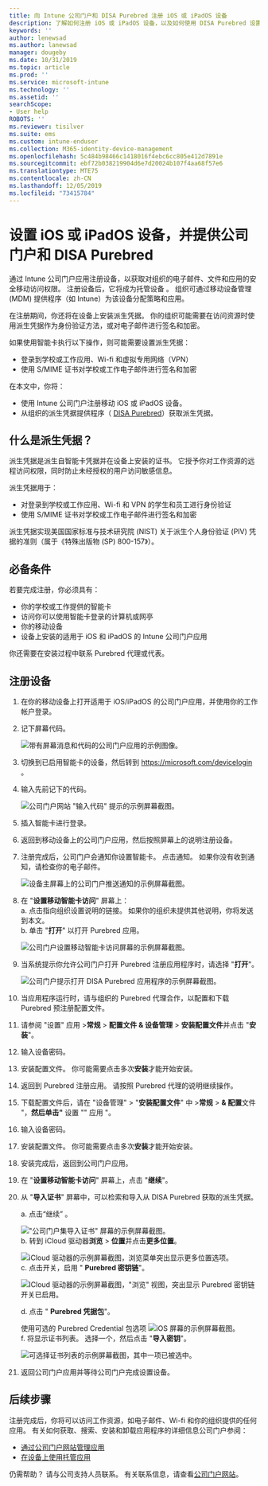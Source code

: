 ```yaml
---
title: 向 Intune 公司门户和 DISA Purebred 注册 iOS 或 iPadOS 设备
description: 了解如何注册 iOS 或 iPadOS 设备，以及如何使用 DISA Purebred 设置派生凭据身份验证。
keywords: ''
author: lenewsad
ms.author: lanewsad
manager: dougeby
ms.date: 10/31/2019
ms.topic: article
ms.prod: ''
ms.service: microsoft-intune
ms.technology: ''
ms.assetid: ''
searchScope:
- User help
ROBOTS: ''
ms.reviewer: tisilver
ms.suite: ems
ms.custom: intune-enduser
ms.collection: M365-identity-device-management
ms.openlocfilehash: 5c484b98466c1418016f4ebc6cc805e412d7891e
ms.sourcegitcommit: ebf72b038219904d6e7d20024b107f4aa68f57e6
ms.translationtype: MTE75
ms.contentlocale: zh-CN
ms.lasthandoff: 12/05/2019
ms.locfileid: "73415784"
---
```

# <a name="set-up-ios-or-ipados-device-with-company-portal-and-disa-purebred"></a>设置 iOS 或 iPadOS 设备，并提供公司门户和 DISA Purebred  

通过 Intune 公司门户应用注册设备，以获取对组织的电子邮件、文件和应用的安全移动访问权限。 注册设备后，它将成为托管设备  。 组织可通过移动设备管理 (MDM) 提供程序（如 Intune）为该设备分配策略和应用。  

在注册期间，你还将在设备上安装派生凭据。 你的组织可能需要在访问资源时使用派生凭据作为身份验证方法，或对电子邮件进行签名和加密。 

如果使用智能卡执行以下操作，则可能需要设置派生凭据：

* 登录到学校或工作应用、Wi-fi 和虚拟专用网络（VPN）
* 使用 S/MIME 证书对学校或工作电子邮件进行签名和加密  

在本文中，你将：  

   * 使用 Intune 公司门户注册移动 iOS 或 iPadOS 设备。  
   * 从组织的派生凭据提供程序（ [DISA Purebred](https://cyber.mil/pki-pke/purebred/)）获取派生凭据。  

## <a name="what-are-derived-credentials"></a>什么是派生凭据？  
派生凭据是派生自智能卡凭据并在设备上安装的证书。 它授予你对工作资源的远程访问权限，同时防止未经授权的用户访问敏感信息。  

派生凭据用于： 
* 对登录到学校或工作应用、Wi-fi 和 VPN 的学生和员工进行身份验证
* 使用 S/MIME 证书对学校或工作电子邮件进行签名和加密

派生凭据实现美国国家标准与技术研究院 (NIST) 关于派生个人身份验证 (PIV) 凭据的准则（属于《特殊出版物 (SP) 800-157》）。  

## <a name="prerequisites"></a>必备条件

 若要完成注册，你必须具有：

* 你的学校或工作提供的智能卡
* 访问你可以使用智能卡登录的计算机或网亭
* 你的移动设备
* 设备上安装的适用于 iOS 和 iPadOS 的 Intune 公司门户应用   

你还需要在安装过程中联系 Purebred 代理或代表。      

## <a name="enroll-device"></a>注册设备  
1. 在你的移动设备上打开适用于 iOS/iPadOS 的公司门户应用，并使用你的工作帐户登录。  

2. 记下屏幕代码。  

    ![带有屏幕消息和代码的公司门户应用的示例图像。](./media/copy-code-intercede.png)  
3. 切换到已启用智能卡的设备，然后转到 https://microsoft.com/devicelogin 。 
4. 输入先前记下的代码。  

    ![公司门户网站 "输入代码" 提示的示例屏幕截图。](./media/enter-code-intercede.png)   

5. 插入智能卡进行登录。  
6. 返回到移动设备上的公司门户应用，然后按照屏幕上的说明注册设备。  
7. 注册完成后，公司门户会通知你设置智能卡。 点击通知。 如果你没有收到通知，请检查你的电子邮件。   

    ![设备主屏幕上的公司门户推送通知的示例屏幕截图。](./media/action-required-in-app-intercede.png)  
8. 在 "**设置移动智能卡访问**" 屏幕上：  
    a. 点击指向组织设置说明的链接。 如果你的组织未提供其他说明，你将发送到本文。  
    b. 单击 "**打开**" 以打开 Purebred 应用。  

    ![公司门户设置移动智能卡访问屏幕的示例屏幕截图。](./media/smart-card-open-disa-purebred.png)  
9. 当系统提示你允许公司门户打开 Purebred 注册应用程序时，请选择 "**打开**"。   

    ![公司门户提示打开 DISA Purebred 应用程序的示例屏幕截图。](./media/open-app-prompt-disa-purbred.png)  
10. 当应用程序运行时，请与组织的 Purebred 代理合作，以配置和下载 Purebred 预注册配置文件。   
11. 请参阅 "设置" 应用 >**常规** > **配置文件 & 设备管理** > **安装配置文件**并点击 "**安装**"。  
12. 输入设备密码。  
13. 安装配置文件。 你可能需要点击多次**安装**才能开始安装。 
14. 返回到 Purebred 注册应用。 请按照 Purebred 代理的说明继续操作。  
 
15. 下载配置文件后，请在 "设备管理" > "**安装配置文件**" 中 >**常规** >  **& 配置**文件 "，**然后单击"** 设置 "" 应用 "。   
16.  输入设备密码。
17. 安装配置文件。 你可能需要点击多次**安装**才能开始安装。 
18. 安装完成后，返回到公司门户应用。  
19.  在 "**设置移动智能卡访问**" 屏幕上，点击 "**继续**"。  

20. 从 "**导入证书**" 屏幕中，可以检索和导入从 DISA Purebred 获取的派生凭据。  

    a. 点击“继续”  。   

    !["公司门户集导入证书" 屏幕的示例屏幕截图。](./media/import-certificate-disa-purebred.png)  
    b. 转到 iCloud 驱动器**浏览** > **位置**并点击**更多位置**。  

    ![iCloud 驱动器的示例屏幕截图，浏览菜单突出显示更多位置选项。](./media/icloud-drive-more-locations.png)  
    c. 点击开关，启用 " **Purebred 密钥链**"。  

    ![ICloud 驱动器的示例屏幕截图，"浏览" 视图，突出显示 Purebred 密钥链开关已启用。](./media/icloud-drive-enable-purebred-keychain.png)   

    d. 点击 " **Purebred 凭据包**"。  

    使用可选的 Purebred Credential 包选项 ![iOS 屏幕的示例屏幕截图。](./media/purebred-credential-package.png)  
    f. 将显示证书列表。 选择一个，然后点击 "**导入密钥**"。  

    ![可选择证书列表的示例屏幕截图，其中一项已被选中。](./media/import-purebred-keychain.png) 
21. 返回公司门户应用并等待公司门户完成设置设备。   

## <a name="next-steps"></a>后续步骤  
注册完成后，你将可以访问工作资源，如电子邮件、Wi-fi 和你的组织提供的任何应用。 有关如何获取、搜索、安装和卸载应用程序的详细信息公司门户参阅：

* [通过公司门户网站管理应用](manage-apps-cpweb.md)  
* [在设备上使用托管应用](use-managed-apps-on-your-device-ios.md)  

仍需帮助？ 请与公司支持人员联系。 有关联系信息，请查看[公司门户网站](https://go.microsoft.com/fwlink/?linkid=2010980)。
